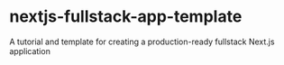 # nextjs-fullstack-app-template
A tutorial and template for creating a production-ready fullstack Next.js application
